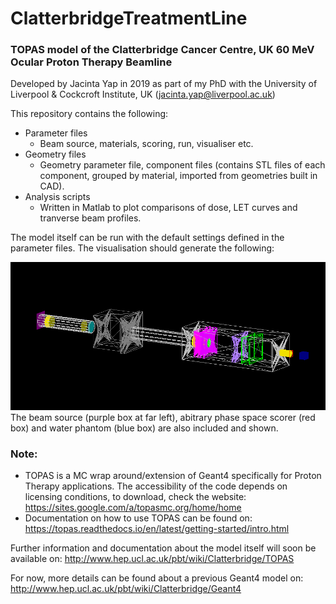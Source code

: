 # ClatterbridgeTreatmentLine
### TOPAS model of the Clatterbridge Cancer Centre, UK 60 MeV Ocular Proton Therapy Beamline

Developed by Jacinta Yap in 2019 as part of my PhD with the University of Liverpool & Cockcroft Institute, UK (jacinta.yap@liverpool.ac.uk)

This repository contains the following:

- Parameter files
  - Beam source, materials, scoring, run, visualiser etc.
- Geometry files
  - Geometry parameter file, component files (contains STL files of each component, grouped by material, imported from geometries built in CAD).
- Analysis scripts
  - Written in Matlab to plot comparisons of dose, LET curves and tranverse beam profiles.

The model itself can be run with the default settings defined in the parameter files. The visualisation should generate the following:

![Beamline in TOPAS](https://github.com/jacyap/ClatterbridgeTreatmentLine/blob/master/Beamline_def.png)
The beam source (purple box at far left), abitrary phase space scorer (red box) and water phantom (blue box) are also included and shown.

### Note:
- TOPAS is a MC wrap around/extension of Geant4 specifically for Proton Therapy applications. The accessibility of the code depends on licensing conditions, to download, check the website: https://sites.google.com/a/topasmc.org/home/home
- Documentation on how to use TOPAS can be found on: https://topas.readthedocs.io/en/latest/getting-started/intro.html

Further information and documentation about the model itself will soon be available on: http://www.hep.ucl.ac.uk/pbt/wiki/Clatterbridge/TOPAS

For now, more details can be found about a previous Geant4 model on: http://www.hep.ucl.ac.uk/pbt/wiki/Clatterbridge/Geant4

